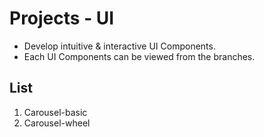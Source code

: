 # Projects - UI
- Develop intuitive & interactive UI Components.
- Each UI Components can be viewed from the branches.

## List
1. Carousel-basic
2. Carousel-wheel
